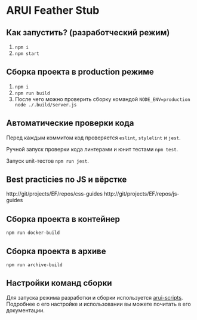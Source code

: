 ARUI Feather Stub
=================

Как запустить? (разработческий режим)
-------------------------------------

1. `npm i`
2. `npm start`

Сборка проекта в production режиме
----------------------------------

1. `npm i`
2. `npm run build`
3. После чего можно проверить сборку командой `NODE_ENV=production node ./.build/server.js`

Автоматические проверки кода
----------------------------

Перед каждым коммитом код проверяется `eslint`, `stylelint` и `jest`.

Ручной запуск проверки кода линтерами и юнит тестами `npm test`.

Запуск unit-тестов `npm run jest`.


Best practicies по JS и вёрстке
-------------------------------

http://git/projects/EF/repos/css-guides
http://git/projects/EF/repos/js-guides

Сборка проекта в контейнер
--------------------------

`npm run docker-build`

Сборка проекта в архиве
-----------------------

`npm run archive-build`


Настройки команд сборки
-----------------------

Для запуска режима разработки и сборки используется [arui-scripts](http://git/projects/EF/repos/arui-scripts/browse).
Подробнее о его настройке и использовании вы можете почитать в его документации.